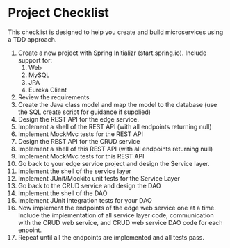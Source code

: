 # Project Checklist

This checklist is designed to help you create and build microservices using a TDD approach.

1. Create a new project with Spring Initializr (start.spring.io). Include support for:
   1. Web
   2. MySQL
   3. JPA
   4. Eureka Client
2. Review the requirements
3. Create the Java class model and map the model to the database (use the SQL create script for guidance if supplied)
4. Design the REST API for the edge service.
5. Implement a shell of the REST API (with all endpoints returning null)
6. Implement MockMvc tests for the REST API
7. Design the REST API for the CRUD service
8. Implement a shell of this REST API (with all endpoints returning null)
9. Implement MockMvc tests for this REST API
10. Go back to your edge service project and design the Service layer.
11. Implement the shell of the service layer
12. Implement JUnit/Mockito unit tests for the Service Layer
13. Go back to the CRUD service and design the DAO
14. Implement the shell of the DAO
15. Implement JUnit integration tests for your DAO
16. Now implement the endpoints of the edge web service one at a time. Include the implementation of all service layer code, communication with the CRUD web service, and CRUD web service DAO code for each enpoint.
17. Repeat until all the endpoints are implemented and all tests pass.